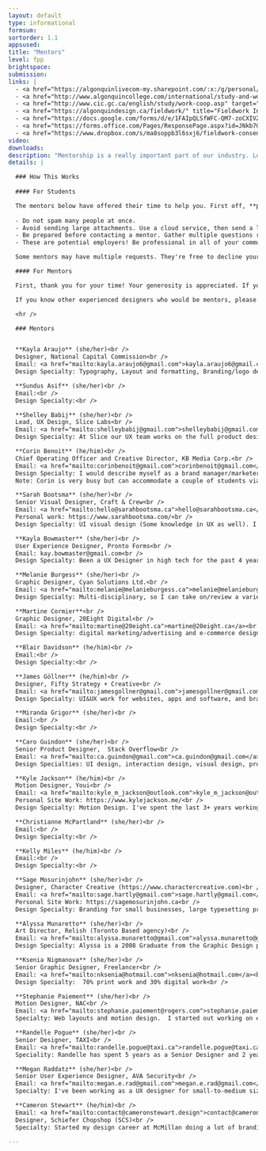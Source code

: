 ```yaml
---
layout: default
type: informational
formsum:
sortorder: 1.1
appsused:
title: "Mentors"
level: fpp
brightspace: 
submission:
links: |
  - <a href="https://algonquinlivecom-my.sharepoint.com/:x:/g/personal/paradia_algonquincollege_com/Ea7gnU-aDaNBnluYTBTyCCMBGdH6Ai8EYDFGJHSdIuElqg?e=d3j5EJ" target="_blank" title="Activity Log Spreadsheet">Activity Log Spreadsheet</a>
  - <a href="http://www.algonquincollege.com/international/study-and-work-abroad-2018/placement-abroad/" target="_blank" title="Fieldwork Abroad?">Fieldwork Abroad?</a>
  - <a href="http://www.cic.gc.ca/english/study/work-coop.asp" target="_blank" title="Fieldwork Info for Employers">Internation Student Work Permit</a>
  - <a href="https://algonquindesign.ca/fieldwork/" title="Fieldwork Info for Employers" target="_blank">Fieldwork Info for Employers</a>
  - <a href="https://docs.google.com/forms/d/e/1FAIpQLSfWFC-QM7-zoCXIVZZcprjPr9TaHt9B_ZlixE3Krz9-QVaxbA/viewform" title="Employers Fieldwork Request" target="_blank">Employers Fieldwork Request</a>
  - <a href="https://forms.office.com/Pages/ResponsePage.aspx?id=JNkb7GoKqUqqicmAMWwESfjne9J-c6VKlt4hDsO6Z5ZURUU5WFowU1MxVTdLQzNQVUc0NzVRTEpLWS4u" title="Form: I Got My Fieldwork!" target="_blank">I Got My Fieldwork!</a>
  - <a href="https://www.dropbox.com/s/ma8soppb3l6sxj6/fieldwork-consent-form-2020.pdf.zip?dl=1" title="Fieldwork Consent Form">Fieldwork Consent Form PDF</a>
video: 
downloads:
description: "Mentorship is a really important part of our industry. Luckily, the Graphic Design Program has wonderful grads who are willing to pay it forward. This page has a list of professionals who are willing to support you in developing your portfolio."
details: |

  ### How This Works
  
  #### For Students

  The mentors below have offered their time to help you. First off, **please respect their time**. They're available for questions via e-mail and for portfolio development coaching. Some ground rules:
  
  - Do not spam many people at once.
  - Avoid sending large attachments. Use a cloud service, then send a link.
  - Be prepared before contacting a mentor. Gather multiple questions rather than peppering them many times.
  - These are potential employers! Be professional in all of your communications with them.

  Some mentors may have multiple requests. They're free to decline your request. If they do, move on to someone else.

  #### For Mentors

  First, thank you for your time! Your generosity is appreciated. If you receive more requests than you can respond to, please feel comfortable informing the student. Take as much or as little time as you wish with each request.

  If you know other experienced designers who would be mentors, please have them contact me at <a href="mailto:paradia@algonquincollege.com">paradia@algonquincollege.com</a>. I'll add them to the list.

  <hr />

  ### Mentors


  **Kayla Araujo** (she/her)<br />
  Designer, National Capital Commission<br />
  Email: <a href="mailto:kayla.araujo6@gmail.com">kayla.araujo6@gmail.com</a><br />
  Design Specialty: Typography, Layout and formatting, Branding/logo development, Print and digital advertising. Have worked on UX and web design and can provide feedback.<br />

  **Sundus Asif** (she/her)<br />
  Email:<br />
  Design Specialty:<br />

  **Shelley Babij** (she/her)<br />
  Lead, UX Design, Slice Labs<br />
  Email: <a href="mailto:shelleybabij@gmail.com">shelleybabij@gmail.com</a><br />
  Design Specialty: At Slice our UX team works on the full product design lifecycle including: UX strategy, storyboards, wireframes, high-fi mockups, prototyping and testing. We work closely with product and dev on cross-functional agile teams.<br />

  **Corin Benoit** (he/him)<br />
  Chief Operating Officer and Creative Director, KB Media Corp.<br />
  Email: <a href="mailto:corinbenoit@gmail.com">corinbenoit@gmail.com</a><br />
  Design Specialty: I would describe myself as a brand manager/marketer for my clients. Although I do have a history of strengths in Illustration (traditional & digital), motion graphics, and logo design, my career path and interests have led me to direct creative teams to oversee branding development and deployment onto just about any medium, platform, and campaign. This can range from print, wide format graphics, web/mobile, video/motion, and digital advertising/marketing. I can also discuss creative direction/art direction with any students who aspire to take on that role in their careers. If a student wants to delve deep into conversation about the craft of UX/UI/product design, it would be best to seek the counsel of another mentor/industry expert. I've not needed to engage deeply enough in this realm of design to be able to do any justice to that specific field when compared to a seasoned specialist.<br />
  Note: Corin is very busy but can accommodate a couple of students via zoom. He requires a few days notice to schedule.<br />

  **Sarah Bootsma** (she/her)<br />
  Senior Visual Designer, Craft & Crew<br />
  Email: <a href="mailto:hello@sarahbootsma.ca">hello@sarahbootsma.ca</a><br />
  Personal work: https://www.sarahbootsma.com/<br />
  Design Specialty: UI visual design (Some knowledge in UX as well). I'm working towards a career path within an art direction role in the future at Craft&Crew. I also have experience working in a video production agency at Simple Story Videos as an in-house illustrator/art director.<br />

  **Kayla Bowmaster** (she/her)<br />
  User Experience Designer, Pronto Forms<br />
  Email: kay.bowmaster@gmail.com<br />
  Design Specialty: Been a UX Designer in high tech for the past 4 years. My areas of focus include UX/UI, web design, and illustration. <br />

  **Melanie Burgess** (she/her)<br />
  Graphic Designer, Cyan Solutions Ltd.<br />
  Email: <a href="mailto:melanie@melanieburgess.ca">melanie@melanieburgess.ca</a><br />
  Design Specialty: Multi-disciplinary, so I can take on/review a variety of work: web, print and digital design, layouts, branding/logos, project planning, etc. I do motion work, but someone more specialized in that area might make for a more thorough review.<br />

  **Martine Cormier**<br />
  Graphic Designer, 20Eight Digital<br />
  Email: <a href="mailto:martine@20eight.ca">martine@20eight.ca</a><br />
  Design Specialty: digital marketing/advertising and e-commerce design<br />

  **Blair Davidson** (he/him)<br />
  Email:<br />
  Design Specialty:<br />

  **James Göllner** (he/him)<br />
  Designer, Fifty Strategy + Creative<br />
  Email: <a href="mailto:jamesgollner@gmail.com">jamesgollner@gmail.com</a><br />
  Design Specialty: UI&UX work for websites, apps and software, and branding. <br />

  **Miranda Grigor** (she/her)<br />
  Email:<br />
  Design Specialty:<br />

  **Caro Guindon** (she/her)<br />
  Senior Product Designer,  Stack Overflow<br />
  Email: <a href="mailto:ca.guindon@gmail.com">ca.guindon@gmail.com</a><br />
  Design Specialties: UI design, interaction design, visual design, product design, digital product strategy, digital marketing, website and app design<br />

  **Kyle Jackson** (he/him)<br />
  Motion Designer, Youi<br />
  Email: <a href="mailto:kyle_m_jackson@outlook.com">kyle_m_jackson@outlook.com</a><br />
  Personal Site Work: https://www.kylejackson.me/<br />
  Design Specialty: Motion Design. I've spent the last 3+ years working at Youi where we build multi-platform video streaming apps so the type of Motion Design I typically do is app interface animations. I've also done some work for our marketing team making promotional sizzle reels for potential clients.<br />

  **Christianne McPartland** (she/her)<br />
  Email:<br />
  Design Specialty:<br />

  **Kelly Miles** (he/him)<br />
  Email:<br />
  Design Specialty:<br />

  **Sage Mosurinjohn** (she/her)<br />
  Designer, Character Creative (https://www.charactercreative.com)<br />
  Email: <a href="mailto:sage.hartly@gmail.com">sage.hartly@gmail.com</a><br />
  Personal Site Work: https://sagemosurinjohn.ca<br />
  Design Specialty: Branding for small businesses, large typesetting projects (Annual Reports) and custom illustrations<br />

  **Alyssa Munaretto** (she/her)<br />
  Art Director, Relish (Toronto Based agency)<br />
  Email: <a href="mailto:alyssa.munaretto@gmail.com">alyssa.munaretto@gmail.com</a><br />
  Design Specialty: Alyssa is a 2008 Graduate from the Graphic Design program. Relish works with brands such as Moose Toys, NFL, CFL, Mattel and PBS (to name a few). <br />

  **Ksenia Nigmanova** (she/her)<br />
  Senior Graphic Designer, Freelancer<br />
  Email: <a href="mailto:nksenia@hotmail.com">nksenia@hotmail.com</a><br />
  Design Specialty:  70% print work and 30% digital work<br />

  **Stephanie Paiement** (she/her)<br />
  Motion Designer, NAC<br />
  Email: <a href="mailto:stephanie.paiement@rogers.com">stephanie.paiement@rogers.com</a><br />
  Specialty: Web layouts and motion design.  I started out working on e-commerce websites and then on the National Arts Centre website for their season launch. I'm currently working as a motion designer for the NAC and do animation work for the Kipnes Lantern, which is the big transparent LED screens on the entrance of the building. I also edit the youtube video series for the NAC.<br />

  **Randelle Pogue** (she/her)<br />
  Senior Designer, TAXI<br />
  Email: <a href="mailto:randelle.pogue@taxi.ca">randelle.pogue@taxi.ca</a><br />
  Speciality: Randelle has spent 5 years as a Senior Designer and 2 years as an Art Director at some of NA’s biggest ad agencies. She specializes in clean, smart, well-balanced design, with special attention paid to the art of typography. Randelle is currently working at TAXI under Angus Tucker from john st., on rebranding and relaunching Rogers in 2022.<br />

  **Megan Raddatz** (she/her)<br />
  Senior User Experience Designer, AVA Security<br />
  Email: <a href="mailto:megan.e.rad@gmail.com">megan.e.rad@gmail.com</a><br />
  Specialty: I've been working as a UX designer for small-to-medium sized startups in various industries (augmented reality kids books, swimming analytics wearables, supply chain compliance software, and security software). Recently I've been doing mostly interaction design, usability testing, and general feature design work, but at previous jobs did more UI and visual design. Happy to review any portfolios or answer questions about what it's like to get a job and work as a UX designer. <br />

  **Cameron Stewart** (he/him)<br />
  Email: <a href="mailto:contact@cameronstewart.design">contact@cameronstewart.design</a><br />
  Designer, Schiefer Chopshop (SCS)<br />
  Specialty: Started my design career at McMillan doing a lot of branding and campaign work. I now work at Schiefer Chopshop (SCS) doing mostly web and UX design. Both companies deal mainly with large international corporations. I also do a decent amount of freelance work on the side which I have been doing since I was at Algonquin. My freelance projects allow me to work on a wide range of design work, everything from logo design and branding to web design and marketing material.<br />

---
```

